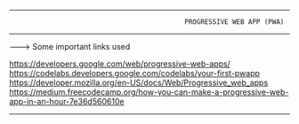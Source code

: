 ---------------------------------------------------------------------------------------------------------------------------

												PROGRESSIVE WEB APP (PWA)

---------------------------------------------------------------------------------------------------------------------------

---> Some important links used

https://developers.google.com/web/progressive-web-apps/
https://codelabs.developers.google.com/codelabs/your-first-pwapp
https://developer.mozilla.org/en-US/docs/Web/Progressive_web_apps
https://medium.freecodecamp.org/how-you-can-make-a-progressive-web-app-in-an-hour-7e36d560610e

---------------------------------------------------------------------------------------------------------------------------
